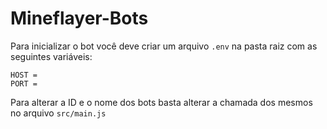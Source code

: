 # Mineflayer-Bots

Para inicializar o bot você deve criar um arquivo `.env` na pasta raiz com as seguintes variáveis:
```
HOST = 
PORT =
```

Para alterar a ID e o nome dos bots basta alterar a chamada dos mesmos no arquivo `src/main.js`
